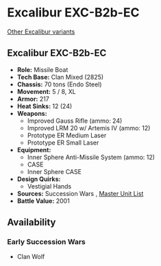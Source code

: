 # Excalibur EXC-B2b-EC 

[Other Excalibur variants](../excalibur.md) 

## Excalibur EXC-B2b-EC 

- **Role:** Missile Boat 
- **Tech Base:** Clan Mixed (2825) 
- **Chassis:** 70 tons (Endo Steel) 
- **Movement:** 5 / 8, XL 
- **Armor:** 217 
- **Heat Sinks:** 12 (24) 
- **Weapons:** 
  - Improved Gauss Rifle (ammo: 24) 
  - Improved LRM 20 w/ Artemis IV (ammo: 12) 
  - Prototype ER Medium Laser 
  - Prototype ER Small Laser 
- **Equipment:** 
  - Inner Sphere Anti-Missile System (ammo: 12) 
  - CASE 
  - Inner Sphere CASE 
- **Design Quirks:** 
  - Vestigial Hands 
- **Sources:** Succession Wars , [Master Unit List](http://masterunitlist.info/Unit/Details/7683/excalibur-exc-b2b-ec) 
- **Battle Value:** 2001 

## Availability 

### Early Succession Wars 

- Clan Wolf 

